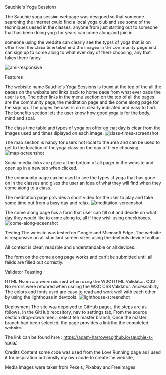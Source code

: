 Sauchie's Yoga Sessions

The Sauchie yoga session webpage was designed so that someone searching the internet could find a local yoga club and see some of the techniques uesed in the classes, anyone from just starting out to someone that has been doing yoga for years can come along and join in. 

someone using the wedsite can clearly see the types of yoga that is on offer from the class time tabel and the images in the community page and can sign up to come along to what ever day of there choosing, any that takes there fancy. 

![ami-responsive](https://user-images.githubusercontent.com/125028133/234691131-2ae42db5-0514-43ac-9f84-48f9a8e60bf7.png)

Features 

The webisite name Sauchie's Yoga Sessions is found at the top of the all the pages on the website and links back to home page from what ever page the user is on, 
The other links in the menu section on the top of all the pages are the community page, the meditation page and the come along page for the sign up.
The pages the user is on is clearly indicated and easy to find.
The benefits section lets the user know how good yoga is for the body, mind and soal.

The class time table and types of yoga on offer on that day is clear from the images used and times diplayed on each image. 
![class-times-screenshot](https://user-images.githubusercontent.com/125028133/234696356-ad861443-0752-4a7c-afcd-d99f12326c37.png)

The map section is handy for users not local to the area and can be used to get to the location of the yoga class on the day of there choosing.
 ![map-screenshot](https://user-images.githubusercontent.com/125028133/234696668-75fbe5f0-5497-4e01-926b-f3b69e20afed.png)

Social media links are place at the bottom of all pager in the website and open up in a new tab when clicked.

The community page can be used to see the types of yoga that has gone on in the classes and gives the user an idea of what they will find when they come along to a class. 


The meditation page provides a short video for the user to play and take some time out from a busy day and relax.
![meditation-screenshot](https://user-images.githubusercontent.com/125028133/234697041-7c7caa71-6d25-4e30-b46a-26ef28d01735.png)

The come along page has a form that user can fill out and decide on what day they would like to come along to, all if they wish using checkboxes.
![come-along-sceenshot](https://user-images.githubusercontent.com/125028133/234695861-bfcbd19c-bf95-4613-83a4-c847d244c94b.png)

Testing 
The website was tested on Google and Microsoft Edge.
The website is responsive on all standard screen sizes using the devtools device toolbar. 

All context is clear, readable and understandable on all devices. 

The form on the come along page works and can't be submitted until all feilds are filled out correctly. 

Validator Teasting 

HTML 
No errors were returned when usng the W3C HTML Validator.
CSS 
No errors were retunred when usning the W3C CSS Validator.
Accessabilty
The colors and fonts used are easy to read and work well with each other by using the lighthouse in devtools.
![lighthouse-screenshot](https://user-images.githubusercontent.com/125028133/234700448-dfd338e4-ec89-4bcb-a557-9711b21904d2.png)

Deployment 
The site was depolyed to GitHub pages, the steps are as follows,
In the GitHub repository, nav to settings tab,
From the source section drop-down menu, select teh master branch,
Once the master branch had been selected, the page provides a link the the completed website. 

The link can be found here : https://adam-harrower.github.io/sauchie-s-yoga/

Credits 
 Content 
 some code was used from the Love Running page as i used it for inspiration but mostly my own code to create the website, 

 Media 
 images were taken from Pexels, Pixabay and Freeimages 


